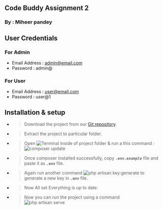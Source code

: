 ## Code Buddy Assignment 2
### By : Miheer pandey

## User Credentials

### For Admin

* Email Address : admin@email.com
* Password : admin@

### For User

* Email Address : user@email.com
* Password : user@1


## Installation & setup

- > Download the project from our [Git repository](https://github.com/MiheerMantraLabs/Assignment_2_Code_Buddy).
- > Extract the project to particular folder.
- > Open <img src="https://img.shields.io/badge/Terminal------blue" alt="Terminal"> inside of project folder & run a this command : <img src="https://img.shields.io/badge/composer%20update-%20-lightgrey" alt="composer update">
- > Once composer installed successfully, copy ***`.env.example`*** file and paste it as ***`.env`***  file.
- > Again run another command <img src="https://img.shields.io/badge/php%20artisan%20key%3Agenerate-%20-lightgrey" alt="php artisan key:generate"> to generate a new key in ***`.env`*** file.
- > Now All set Everything is up to date.
- > Now you can run the project using a command <img src="https://img.shields.io/badge/php%20artisan%20serve-%20-lightgrey" alt="php artisan serve">
